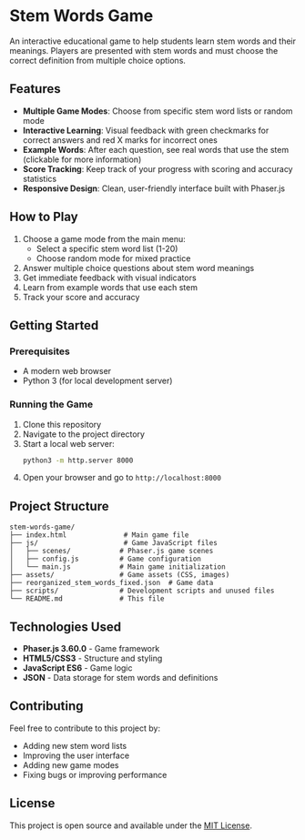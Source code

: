# Stem Words Game

An interactive educational game to help students learn stem words and their meanings. Players are presented with stem words and must choose the correct definition from multiple choice options.

## Features

- **Multiple Game Modes**: Choose from specific stem word lists or random mode
- **Interactive Learning**: Visual feedback with green checkmarks for correct answers and red X marks for incorrect ones
- **Example Words**: After each question, see real words that use the stem (clickable for more information)
- **Score Tracking**: Keep track of your progress with scoring and accuracy statistics
- **Responsive Design**: Clean, user-friendly interface built with Phaser.js

## How to Play

1. Choose a game mode from the main menu:
   - Select a specific stem word list (1-20)
   - Choose random mode for mixed practice
2. Answer multiple choice questions about stem word meanings
3. Get immediate feedback with visual indicators
4. Learn from example words that use each stem
5. Track your score and accuracy

## Getting Started

### Prerequisites
- A modern web browser
- Python 3 (for local development server)

### Running the Game

1. Clone this repository
2. Navigate to the project directory
3. Start a local web server:
   ```bash
   python3 -m http.server 8000
   ```
4. Open your browser and go to `http://localhost:8000`

## Project Structure

```
stem-words-game/
├── index.html              # Main game file
├── js/                     # Game JavaScript files
│   ├── scenes/            # Phaser.js game scenes
│   ├── config.js          # Game configuration
│   └── main.js            # Main game initialization
├── assets/                # Game assets (CSS, images)
├── reorganized_stem_words_fixed.json  # Game data
├── scripts/               # Development scripts and unused files
└── README.md              # This file
```

## Technologies Used

- **Phaser.js 3.60.0** - Game framework
- **HTML5/CSS3** - Structure and styling
- **JavaScript ES6** - Game logic
- **JSON** - Data storage for stem words and definitions

## Contributing

Feel free to contribute to this project by:
- Adding new stem word lists
- Improving the user interface
- Adding new game modes
- Fixing bugs or improving performance

## License

This project is open source and available under the [MIT License](LICENSE).
